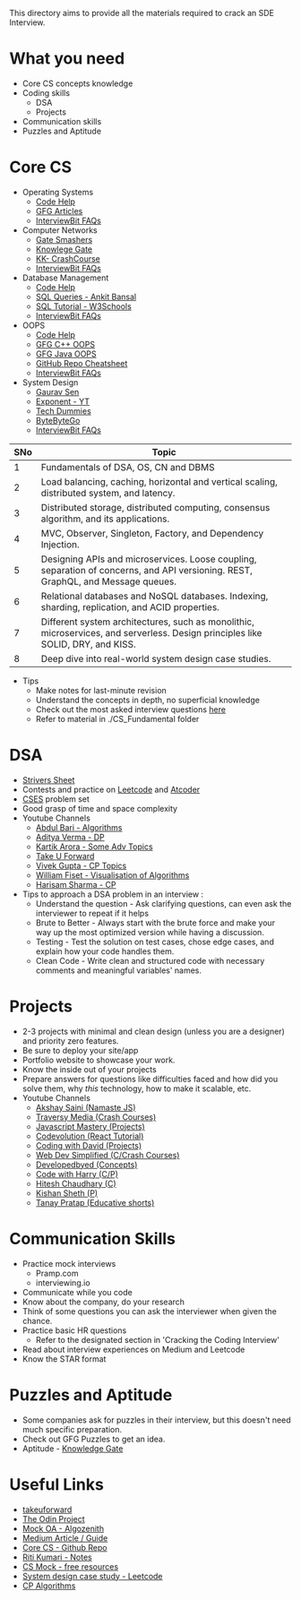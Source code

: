 This directory aims to provide all the materials required to crack an SDE Interview. 

# What you need
- Core CS concepts knowledge
- Coding skills
    - DSA
    - Projects
- Communication skills
- Puzzles and Aptitude

# Core CS
- Operating Systems
    - [Code Help](https://www.youtube.com/playlist?list=PLDzeHZWIZsTr3nwuTegHLa2qlI81QweYG)
    - [GFG Articles](https://www.geeksforgeeks.org/operating-systems/)
    - [InterviewBit FAQs](https://www.interviewbit.com/operating-system-interview-questions/)
- Computer Networks
   - [Gate Smashers](https://www.youtube.com/playlist?list=PLxCzCOWd7aiGFBD2-2joCpWOLUrDLvVV_)
   - [Knowlege Gate](https://www.youtube.com/playlist?list=PLmXKhU9FNesSjFbXSZGF8JF_4LVwwofCd)
   - [KK- CrashCourse](https://www.youtube.com/watch?v=IPvYjXCsTg8)
   - [InterviewBit FAQs](https://www.interviewbit.com/networking-interview-questions/)
- Database Management
  - [Code Help](https://www.youtube.com/playlist?list=PLDzeHZWIZsTpukecmA2p5rhHM14bl2dHU)
  - [SQL Queries - Ankit Bansal](https://www.youtube.com/@ankitbansal6/playlists)
  - [SQL Tutorial - W3Schools](https://www.w3schools.com/sql/default.asp)
  - [InterviewBit FAQs](https://www.interviewbit.com/dbms-interview-questions/)
- OOPS
  - [Code Help](https://www.youtube.com/playlist?list=PLDzeHZWIZsTqouGFa8IyE8K-5hbtAppCC)
  - [GFG C++ OOPS](https://www.geeksforgeeks.org/object-oriented-programming-in-cpp/?ref=shm)
  - [GFG Java OOPS](https://www.geeksforgeeks.org/object-oriented-programming-oops-concept-in-java/)
  - [GitHub Repo Cheatsheet](https://github.com/vineethm1627/OOP)
  - [InterviewBit FAQs](https://www.interviewbit.com/oops-interview-questions/)
- System Design
  - [Gaurav Sen](https://www.youtube.com/playlist?list=PLMCXHnjXnTnvo6alSjVkgxV-VH6EPyvoX)
  - [Exponent - YT](https://www.youtube.com/@tryexponent/playlists)
  - [Tech Dummies](https://www.youtube.com/@TechDummiesNarendraL/playlists)
  - [ByteByteGo](https://www.youtube.com/@ByteByteGo/playlists)
  - [InterviewBit FAQs](https://www.interviewbit.com/system-design-interview-questions/)

SNo | Topic |
------|-------|
1 | Fundamentals of DSA, OS, CN and DBMS | 
2 | Load balancing, caching, horizontal and vertical scaling, distributed system, and latency. | 
3 | Distributed storage, distributed computing, consensus algorithm, and its applications. | 
4 | MVC, Observer, Singleton, Factory, and Dependency Injection.| 
5 | Designing APIs and microservices. Loose coupling, separation of concerns, and API versioning. REST, GraphQL, and Message queues.
6 | Relational databases and NoSQL databases. Indexing, sharding, replication, and ACID properties. |
7 | Different system architectures, such as monolithic, microservices, and serverless. Design principles like SOLID, DRY, and KISS. |
8 | Deep dive into real-world system design case studies. | 

- Tips
  - Make notes for last-minute revision
  - Understand the concepts in depth, no superficial knowledge
  - Check out the most asked interview questions [here](https://takeuforward.org/interviews/must-do-questions-for-dbms-cn-os-interviews-sde-core-sheet/)
  - Refer to material in ./CS_Fundamental folder

# DSA
- [Strivers Sheet](https://takeuforward.org/interviews/strivers-sde-sheet-top-coding-interview-problems/)
- Contests and practice on [Leetcode](https://leetcode.com/) and [Atcoder](https://atcoder.jp/)
- [CSES](https://cses.fi/problemset/) problem set
- Good grasp of time and space complexity
- Youtube Channels
    - [Abdul Bari - Algorithms](https://www.youtube.com/@abdul_bari)
    - [Aditya Verma - DP](https://www.youtube.com/@TheAdityaVerma)
    - [Kartik Arora - Some Adv Topics](https://www.youtube.com/@AlgosWithKartik/playlists)
    - [Take U Forward](https://www.youtube.com/@takeUforward)
    - [Vivek Gupta - CP Topics](https://www.youtube.com/@vivekgupta3484)
    - [William Fiset - Visualisation of Algorithms](https://www.youtube.com/@WilliamFiset-videos/playlists)
    - [Harisam Sharma - CP](https://www.youtube.com/@Harisamsharma)
- Tips to approach a DSA problem in an interview :
  - Understand the question - Ask clarifying questions, can even ask the interviewer to repeat if it helps
  - Brute to Better - Always start with the brute force and make your way up the most optimized version while having a discussion.
  - Testing - Test the solution on test cases, chose edge cases, and explain how your code handles them.
  - Clean Code - Write clean and structured code with necessary comments and meaningful variables' names.
  
# Projects
- 2-3 projects with minimal and clean design (unless you are a designer) and priority zero features.
- Be sure to deploy your site/app
- Portfolio website to showcase your work.
- Know the inside out of your projects
- Prepare answers for questions like difficulties faced and how did you solve them, why _this_ technology, how to make it scalable, etc.
- Youtube Channels
    - [Akshay Saini (Namaste JS)](https://www.youtube.com/@akshaymarch7)
    - [Traversy Media (Crash Courses)](https://www.youtube.com/@TraversyMedia)
    - [Javascript Mastery (Projects)](https://www.youtube.com/@javascriptmastery)
    - [Codevolution (React Tutorial)](https://www.youtube.com/@Codevolution)
    - [Coding with David (Projects)](https://www.youtube.com/@CodingWithDawid)
    - [Web Dev Simplified (C/Crash Courses)](https://www.youtube.com/@WebDevSimplified)
    - [Developedbyed (Concepts)](https://www.youtube.com/@developedbyed)
    - [Code with Harry (C/P)](https://www.youtube.com/@CodeWithHarry)
    - [Hitesh Chaudhary (C)](https://www.youtube.com/@HiteshChoudharydotcom)
    - [Kishan Sheth (P)](https://www.youtube.com/@KishanSheth21)
    - [Tanay Pratap (Educative shorts)](https://www.youtube.com/@tanaypratap)

# Communication Skills
- Practice mock interviews
    - Pramp.com
    - interviewing.io
- Communicate while you code
- Know about the company, do your research
- Think of some questions you can ask the interviewer when given the chance.
- Practice basic HR questions
    - Refer to the designated section in 'Cracking the Coding Interview'
- Read about interview experiences on Medium and Leetcode
- Know the STAR format

# Puzzles and Aptitude
- Some companies ask for puzzles in their interview, but this doesn't need much specific preparation.
- Check out GFG Puzzles to get an idea.
- Aptitude - [Knowledge Gate](https://www.youtube.com/playlist?list=PLMufDeLh5x2CuBcH_y1hmvmwIBgtGxVdv)

# Useful Links 
- [takeuforward](https://takeuforward.org/)
- [The Odin Project](https://www.theodinproject.com/)
- [Mock OA - Algozenith](https://www.practice.algozenith.com/dashboard)
- [Medium Article / Guide](https://medium.com/@devgrowth/the-ultimate-guide-to-software-development-job-interview-prep-146028b773af)
- [Core CS - Github Repo](https://github.com/notescs/notes)
- [Riti Kumari - Notes](https://github.com/riti2409/Resources-for-preparation-Of-Placements)
- [CS Mock - free resources](https://csmock.com/free-resources)
- [System design case study - Leetcode](https://leetcode.com/discuss/interview-question/3653934/complete-system-design-case-studies-bookmark-it)
- [CP Algorithms](https://cp-algorithms.com/)

